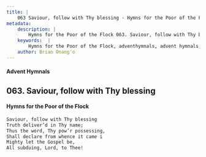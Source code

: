 ```yaml
---
title: |
    063 Saviour, follow with Thy blessing - Hymns for the Poor of the Flock
metadata:
    description: |
        Hymns for the Poor of the Flock 063. Saviour, follow with Thy blessing. Saviour, follow with Thy blessing  Truth deliver’d in Thy name; Thus the word, Thy pow’r possessing,  Shall declare from whence it came i  Mighty let the Gospel be, All subduing, Lord, to Thee! 
    keywords:  |
        Hymns for the Poor of the Flock, adventhymnals, advent hymnals, Saviour, follow with Thy blessing, Saviour, follow with Thy blessing , 
    author: Brian Onang'o
---
```


#### Advent Hymnals
## 063. Saviour, follow with Thy blessing
####  Hymns for the Poor of the Flock

```txt
Saviour, follow with Thy blessing 
Truth deliver’d in Thy name;
Thus the word, Thy pow’r possessing, 
Shall declare from whence it came i 
Mighty let the Gospel be,
All subduing, Lord, to Thee!
```